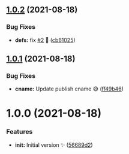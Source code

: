 ## [1.0.2](https://github.com/faster-games/ui-components/compare/v1.0.1...v1.0.2) (2021-08-18)


### Bug Fixes

* **defs:** fix [#2](https://github.com/faster-games/ui-components/issues/2) 🐛 ([cb61025](https://github.com/faster-games/ui-components/commit/cb6102599df2826cda47b4fcdd01d5a62165041b))

## [1.0.1](https://github.com/faster-games/ui-components/compare/v1.0.0...v1.0.1) (2021-08-18)


### Bug Fixes

* **cname:** Update publish cname 😅 ([ff49b46](https://github.com/faster-games/ui-components/commit/ff49b46f4466d9f3b7a47b9de0fbfc5a23fff924))

# 1.0.0 (2021-08-18)


### Features

* **init:** Initial version ✨ ([56689d2](https://github.com/faster-games/ui-components/commit/56689d23cdbcfa490eadea73461671438095941f))
